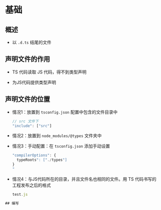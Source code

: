 # 基础

## 概述

+ 以 `.d.ts` 结尾的文件

## 声明文件的作用

+ TS 代码读取 JS 代码，得不到类型声明

+ 为JS代码提供类型声明

## 声明文件的位置

+ 情况1：放置到 `tsconfig.json` 配置中包含的文件目录中

    ```js
    // src 文件下
    "include": ["src"]
    ```

+ 情况2：放置到 `node_modules/@types` 文件夹中

+ 情况3：手动配置：在 `tsconfig.json` 添加手动设置

    ```js
    "compilerOptions": {
      typeRoots": ["./types"]
    }
    "
    ```

+ 情况4：与JS代码所在的目录，并且文件名也相同的文件。用 TS 代码书写的工程发布之后的格式

    ```js
    test.js
    ```

```html
## 编写

```
